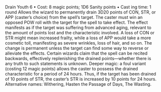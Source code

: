 Drain Youth 6
• Cost:  8 magic points; 1D6 Sanity points
•
 Cast
ing time: 1 round
Allows the wizard to permanently drain 3D20 points of 
CON, STR, or APP (caster’s choice) from the spell’s target. 
The caster must win an opposed POW roll with the target 
for the spell to take effect. The effect manifests as if the target 
was suffering from advanced aging, relevant to the amount of 
points lost and the characteristic involved. A loss of CON or 
STR might mean increased frailty, while a loss of APP would 
take a more cosmetic toll, manifesting as severe wrinkles, 
loss of hair, and so on. The change is permanent unless the 
target can find some way to reverse or alleviate the effects. 
Certain wizards claim that the spell can be recited backwards, 
effectively replenishing the drained points—whether there 
is any truth to such statements is unknown.
Deeper magic: a foul variant (costing 12 magic points) 
allows the caster to possess the drained characteristic for a period of 24 hours. Thus, if the target has been drained 
of 10 points of STR, the caster’s STR is increased by 10 
points for 24 hours.
Alternative names: Withering, Hasten the Passage of Days, 
The Wasting.

